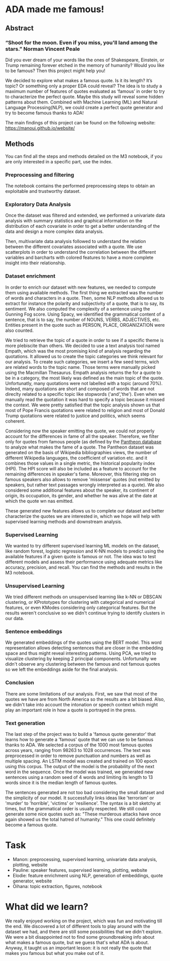 # ADA made me famous!

## Abstract
### “Shoot for the moon. Even if you miss, you'll land among the stars.” Norman Vincent Peale

Did you ever dream of your words like the ones of Shakespeare, Einstein, or Trump remaining forever etched in the memory of humanity?  Would you like to be famous? Then this project might help you!

We decided to explore what makes a famous quote. Is it its length? It’s topic? Or something only a proper EDA could reveal? The idea is to study a maximum number of features of quotes evaluated as ‘famous’ in order to try to characterize the perfect quote. Maybe this study will reveal some hidden patterns about them. Combined with Machine Learning (ML) and Natural Language Processing(NLP), we could create a perfect quote generator and try to become famous thanks to ADA!

The main findings of this project can be found on the following website: https://manoui.github.io/website/

## Methods
You can find all the steps and methods detailed on the M3 notebook, if you are only interested in a specific part, use the index.

### Preprocessing and filtering
The notebook contains the performed preprocessing steps to obtain an exploitable and trustworthy dataset.

### Exploratory Data Analysis
Once the dataset was filtered and extended, we performed a univariate data analysis with summary statistics and graphical information on the distribution of each covariate in order to get a better understanding of the data and design a more complex data analysis.

Then, multivariate data analysis followed to understand the relation between the different covariates associated with a quote. We use scatterplots in order to understand the correlation between the different variables and barcharts with colored features to have a more complete insight into their relationship.


### Dataset enrichment
In order to enrich our dataset with new features, we needed to compute them using available methods. The first thing we extracted was the number of words and characters in a quote. Then, some NLP methods allowed us to extract for instance the polarity and subjectivity of a quote, that is to say, its sentiment. We also computed the complexity of a sentence using the Gunning Fog score. Using Spacy, we identified the grammatical content of a sentence, that is to say, the number of NOUNS, VERBS, ADJECTIVES, etc. Entities present in the quote such as PERSON, PLACE, ORGANIZATION were also counted.

We tried to retrieve the topic of a quote in order to see if a specific theme is more plebiscite than others. We decided to use a text analysis tool named Empath, which was the most promising kind of analysis regarding the quotations.  It allowed us to create the topic categories we think relevant for our analysis. To create such categories, we insert a few seed terms, wich are related words to the topic name. Those terms were manually picked using the Macmillan Thesaurus. Empath analysis returns the for a quote to be in a category, the most likely was defined as the main topic of the quote. Unfortunatly, many quotations were not labelled with a topic (around 70%). Indeed, many quotations are short and composed of words that are not direclty related to a specific topic like stopwords ('and','the'). Even when we manually read the quotation it was hard to specify a topic because it missed the context. We were pretty satisfied that the topic analysis shown us that most of Pope Francis quotations were related to religion and most of Donald Trump quotations were related to justice and politics, which seems coherent.

Considering now the speaker emitting the quote, we could not properly account for the differences in fame of all the speaker. Therefore, we filter only for quotes from famous people (as defined by the [Pantheon database](https://doi.org/10.7910/DVN/28201) to analyze what makes the fame of a quote. The Pantheon dataset was generated on the basis of Wikipedia bibliographies views, the number of different Wikipedia languages, the coefficient of variation etc. and it combines those values in a single metric, the historical popularity index (HPI). The HPI score will also be included as a feature to account for the remaining differences in speaker's fame. Moreover, this filtering step on famous speakers also allows to remove 'missense' quotes (not emitted by speakers, but rather text passages wrongly interpreted as a quote). We also considered some additional features about the speaker, its continent of origin, its occupation, its gender, and  whether he was alive at the date at which the quote wn nas emitted.

These generated new features allows us to complete our dataset and better characterize the quotes we are interested in, which we hope will help with supervised learning methods and downstream analysis.


### Supervised Learning
We wanted to try different supervised learning ML models on the dataset, like random forest, logistic regression and K-NN models to predict using the available features if a given quote is famous or not. The idea was to test different models and assess their performance using adequate metrics like accuracy, precision, and recall. You can find the methods and results in the M3 notebook.


### Unsupervised Learning
We tried different methods on unsupervised learning like k-NN or DBSCAN clustering, or KPrototypes for clustering with categorical and numerical features, or even KModes considering only categorical features. But the results weren't conclusive so we didn't continue trying to identify clusters in our data.

### Sentence embeddings
We generated embeddings of the quotes using the BERT model. This word representation allows detecting sentences that are closer in the embedding space and thus might reveal interesting patterns. Using PCA, we tried to visualize clustering by keeping 2 principal components. Unfortunalty we didn't observe any clustering between the famous and not famous quotes so we left the embeddings aside for the final analysis.

### Conclusion
There are some limitations of our analysis. First, we saw that most of the quotes we have are from North America so the results are a bit biased. Also, we didn't take into account the intonation or speech context which might play an important role in how a quote is portrayed in the press.

### Text generation
The last step of the project was to build a 'famous quote generator' that learns how to generate a 'famous' quote that we can use to be famous thanks to ADA. We selected a corpus of the 1000 most famous quotes across years, ranging from 98263 to 1028 occurrences. The text was preprocessed in order to remove punctuation and numbers as well as multiple spacing. An LSTM model was created and trained on 100 epoch using this corpus. The output of the model is the probability of the next word in the sequence. Once the model was trained, we generated new sentences using a random seed of 4 words and limiting its length to 13 words since it is the median length of famous quotes.

The sentences generated are not too bad considering the small dataset and the simplicity of our model. It successfully links ideas like 'terrorism' or 'murder' to 'horrible', 'victims' or 'resilience'. The syntax is a bit sketchy at times, but the grammatical order is usually respected. We still could generate some nice quotes such as:
"These murderous attacks have once again showed us the total hatred of humanity.” This one could definitely become a famous quote.

# Task
* Manon: preprocessing, supervised learning, univariate data analysis, plotting, website
* Pauline: speaker features, supervised learning, plotting, website
* Elodie: feature enrichment using NLP, generation of embeddings, quote generator, website
* Oihana: topic extraction, figures, notebook

# What did we learn?
We really enjoyed working on the project, which was fun and motivating till the end. We discovered a lot of different tools to play around with the dataset we had, and there are still some possibilities that we didn't explore.  We were a bit disappointed not to find some groundbreaking info about what makes a famous quote, but we guess that's what ADA is about. Anyway, it taught us an important lesson: it is not really the quote that makes you famous but what you make out of it.







